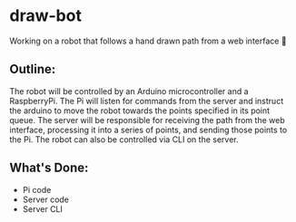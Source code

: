 # draw-bot
Working on a robot that follows a hand drawn path from a web interface 🤖

## Outline:
The robot will be controlled by an Arduino microcontroller and a RaspberryPi. The Pi will listen for commands from the server and instruct the arduino to move the robot towards the points specified in its point queue. The server will be responsible for receiving the path from the web interface, processing it into a series of points, and sending those points to the Pi. The robot can also be controlled via CLI on the server.

## What's Done:
- Pi code
- Server code
- Server CLI
